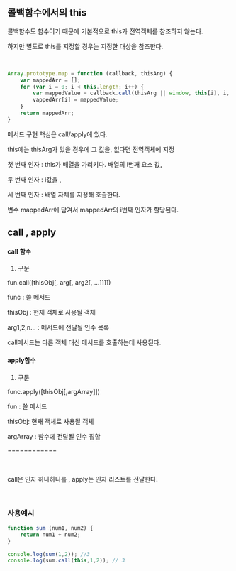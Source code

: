 ## 콜백함수에서의 this

콜백함수도 함수이기 때문에 기본적으로 this가 전역객체를 참조하지 않는다.

하지만 별도로 this를 지정할 경우는 지정한 대상을 참조한다.

<br>

```js
Array.prototype.map = function (callback, thisArg) {
    var mappedArr = [];
    for (var i = 0; i < this.length; i++) {
        var mappedValue = callback.call(thisArg || window, this[i], i, this);
        vappedArr[i] = mappedValue;
    }
    return mappedArr;
}
```

메서드 구현 핵심은 call/apply에 있다.

this에는 thisArg가 있을 경우에 그 값을, 없다면 전역객체에 지정

첫 번째 인자 : this가 배열을 가리키다. 배열의 i번째 요소 값, 

두 번째 인자 : i값을 ,

세 번째 인자 : 배열 자체를 지정해 호출한다.

변수 mappedArr에 담겨서 mappedArr의 i번째 인자가 할당된다.


## call , apply

#### call 함수

1. 구문 

fun.call([thisObj[, arg[, arg2[, ...]]]])

func : 쓸 메서드

thisObj : 현재 객체로 사용될 객체

arg1,2,n... : 메서드에 전달될 인수 목록

call메서드는 다른 객체 대신 메서드를 호출하는데 사용된다.



#### apply함수

1. 구문

func.apply([thisObj[,argArray]])

fun : 쓸 메서드

thisObj: 현재 객체로 사용될 객체

argArray : 함수에 전달될 인수 집합

============

<br>

call은 인자 하나하나를 , apply는 인자 리스트를 전달한다.



<br>

### 사용예시

```js
function sum (num1, num2) {
    return num1 + num2;
}

console.log(sum(1,2)); //3
console.log(sum.call(this,1,2)); // 3
```